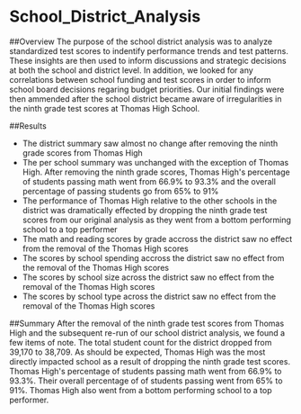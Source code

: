 # School_District_Analysis

##Overview
The purpose of the school district analysis was to analyze standardized test scores to indentify performance trends and test patterns. These insights are then used to inform discussions and strategic decisions at both the school and district level. In addition, we looked for any correlations between school funding and test scores in order to inform school board decisions regaring budget priorities. Our initial findings were then ammended after the school district became aware of irregularities in the ninth grade test scores at Thomas High School.

##Results
- The district summary saw almost no change after removing the ninth grade scores from Thomas High
- The per school summary was unchanged with the exception of Thomas High. After removing the ninth grade scores, Thomas High's percentage of students passing math went from 66.9% to 93.3% and the overall percentage of passing students go from 65% to 91%
- The performance of Thomas High relative to the other schools in the district was dramatically effected by dropping the ninth grade test scores from our original analysis as they went from a bottom performing school to a  top performer
- The math and reading scores by grade accross the district saw no effect from the removal of the Thomas High scores
- The scores by school spending accross the district saw no effect from the removal of the Thomas High scores
- The scores by school size across the district saw no effect from the removal of the Thomas High scores
- The scores by school type across the district saw no effect from the removal of the Thomas High scores

##Summary
After the removal of the ninth grade test scores from Thomas High and the subsequent re-run of our school district analysis, we found a few items of note. The total student count for the district dropped from 39,170 to 38,709. As should be expected, Thomas High was the most directly impacted school as a result of dropping the ninth grade test scores. Thomas High's percentage of students passing math went from 66.9% to 93.3%. Their overall percentage of of students passing went from 65% to 91%. Thomas High also went from a bottom performing school to a top performer.
